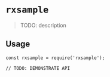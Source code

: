 # `rxsample`

> TODO: description

## Usage

```
const rxsample = require('rxsample');

// TODO: DEMONSTRATE API
```
